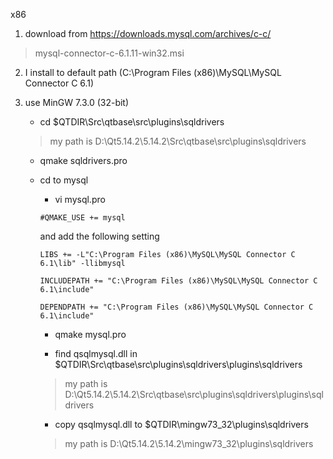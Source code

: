x86

1. download from https://downloads.mysql.com/archives/c-c/

> mysql-connector-c-6.1.11-win32.msi

2. I install to default path (C:\Program Files (x86)\MySQL\MySQL Connector C 6.1)

3. use MinGW 7.3.0 (32-bit)

    - cd $QTDIR\Src\qtbase\src\plugins\sqldrivers
    
    > my path is D:\Qt5.14.2\5.14.2\Src\qtbase\src\plugins\sqldrivers
    
    - qmake sqldrivers.pro
    
    - cd to mysql
    
        - vi mysql.pro
        
        ```
        #QMAKE_USE += mysql
        ```
        
        and add the following setting
        
        ```
        LIBS += -L"C:\Program Files (x86)\MySQL\MySQL Connector C 6.1\lib" -llibmysql

        INCLUDEPATH += "C:\Program Files (x86)\MySQL\MySQL Connector C 6.1\include"

        DEPENDPATH += "C:\Program Files (x86)\MySQL\MySQL Connector C 6.1\include"
        ```
        
        - qmake mysql.pro
        
        - find qsqlmysql.dll in $QTDIR\Src\qtbase\src\plugins\sqldrivers\plugins\sqldrivers
        
        > my path is D:\Qt5.14.2\5.14.2\Src\qtbase\src\plugins\sqldrivers\plugins\sqldrivers
        
        - copy qsqlmysql.dll to $QTDIR\mingw73_32\plugins\sqldrivers
        
        > my path is D:\Qt5.14.2\5.14.2\mingw73_32\plugins\sqldrivers
